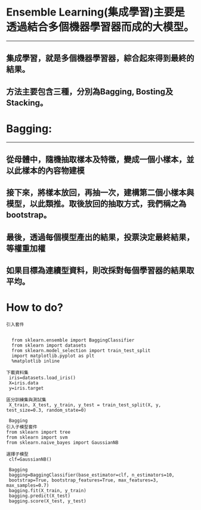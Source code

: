 # Ensemble Learning(集成學習)主要是透過結合多個機器學習器而成的大模型。
---------------------------------------------------------------------
  集成學習，就是多個機器學習器，綜合起來得到最終的結果。
  ----------------------------------------------------------------------------
  方法主要包含三種，分別為Bagging, Bosting及Stacking。
  ------------------------------------------------------------------------
  # Bagging:
  ---------------------------
  從母體中，隨機抽取樣本及特徵，變成一個小樣本，並以此樣本的內容物建模
 ----------------------
  接下來，將樣本放回，再抽一次，建構第二個小樣本與模型，以此類推。取後放回的抽取方式，我們稱之為bootstrap。
  -----------------------
  最後，透過每個模型產出的結果，投票決定最終結果，等權重加權
  -----------------------
  如果目標為連續型資料，則改採對每個學習器的結果取平均。
------------------------------------------
 #  How to do?
    引入套件
  
  
      from sklearn.ensemble import BaggingClassifier
      from sklearn import datasets
      from sklearn.model_selection import train_test_split
      import matplotlib.pyplot as plt
      %matplotlib inline

    下載資料集
     iris=datasets.load_iris()
     X=iris.data
     y=iris.target

    區分訓練集與測試集
     X_train, X_test, y_train, y_test = train_test_split(X, y, test_size=0.3, random_state=0)
     
     Bagging
    引入子模型套件
    from sklearn import tree
    from sklearn import svm
    from sklearn.naive_bayes import GaussianNB

    選擇子模型
     clf=GaussianNB()

     Bagging
     bagging=BaggingClassifier(base_estimator=clf, n_estimators=10,
     bootstrap=True, bootstrap_features=True, max_features=3, max_samples=0.7)
     bagging.fit(X_train, y_train)
     bagging.predict(X_test)
     bagging.score(X_test, y_test)
